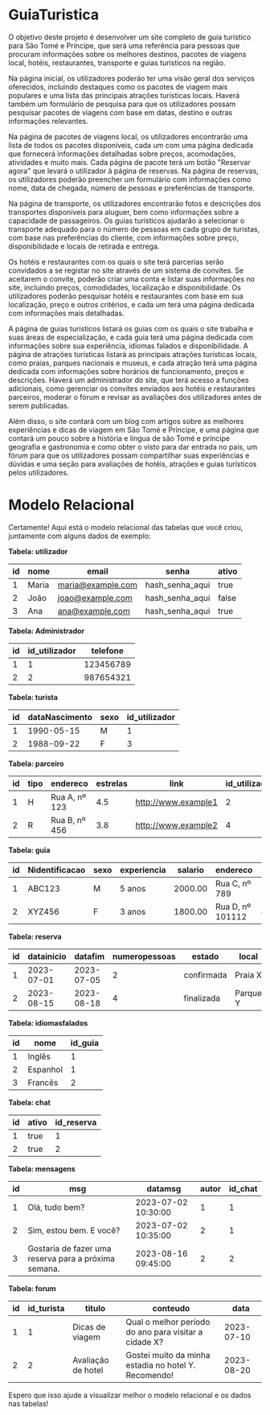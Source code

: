 # GuiaTuristica

O objetivo deste projeto é desenvolver um site completo de guia turístico para São Tomé e Príncipe, que será uma referência para pessoas que procuram informações sobre os melhores destinos, pacotes de viagens local, hotéis, restaurantes, transporte e guias turísticos na região.

Na página inicial, os utilizadores poderão ter uma visão geral dos serviços oferecidos, incluindo destaques como os pacotes de viagem mais populares e uma lista das principais atrações turísticas locais. Haverá também um formulário de pesquisa para que os utilizadores possam pesquisar pacotes de viagens com base em datas, destino e outras informações relevantes.

Na página de pacotes de viagens local, os utilizadores encontrarão uma lista de todos os pacotes disponíveis, cada um com uma página dedicada que fornecerá informações detalhadas sobre preços, acomodações, atividades e muito mais. Cada página de pacote terá um botão "Reservar agora" que levará o utilizador à página de reservas. Na página de reservas, os utilizadores poderão preencher um formulário com informações como nome, data de chegada, número de pessoas e preferências de transporte. 

Na página de transporte, os utilizadores encontrarão fotos e descrições dos transportes disponíveis para aluguer, bem como informações sobre a capacidade de passageiros. Os guias turísticos ajudarão a selecionar o transporte adequado para o número de pessoas em cada grupo de turistas, com base nas preferências do cliente, com informações sobre preço, disponibilidade e locais de retirada e entrega.

Os hotéis e restaurantes com os quais o site terá parcerias serão convidados a se registar no site através de um sistema de convites. Se aceitarem o convite, poderão criar uma conta e listar suas informações no site, incluindo preços, comodidades, localização e disponibilidade. Os utilizadores poderão pesquisar hotéis e restaurantes com base em sua localização, preço e outros critérios, e cada um terá uma página dedicada com informações mais detalhadas.

A página de guias turísticos listará os guias com os quais o site trabalha e suas áreas de especialização, e cada guia terá uma página dedicada com informações sobre sua experiência, idiomas falados e disponibilidade. A página de atrações turísticas listará as principais atrações turísticas locais, como praias, parques nacionais e museus, e cada atração terá uma página dedicada com informações sobre horários de funcionamento, preços e descrições.
Haverá um administrador do site, que terá acesso a funções adicionais, como gerenciar os convites enviados aos hotéis e restaurantes parceiros, moderar o fórum e revisar as avaliações dos utilizadores antes de serem publicadas.

Além disso, o site contará com um blog com artigos sobre as melhores experiências e dicas de viagem em São Tomé e Príncipe, e uma página que contará um pouco sobre a história e língua de são Tomé e príncipe geografia e gastronomia e como obter o visto para dar entrada no pais, um fórum para que os utilizadores possam compartilhar suas experiências e dúvidas e uma seção para avaliações de hotéis, atrações e guias turísticos pelos utilizadores.

# Modelo Relacional

Certamente! Aqui está o modelo relacional das tabelas que você criou, juntamente com alguns dados de exemplo:

**Tabela: utilizador**

| id | nome  | email              | senha              | ativo |
|----|-------|--------------------|--------------------|-------|
| 1  | Maria | maria@example.com  | hash_senha_aqui    | true  |
| 2  | João  | joao@example.com   | hash_senha_aqui    | false |
| 3  | Ana   | ana@example.com    | hash_senha_aqui    | true  |

**Tabela: Administrador**

| id | id_utilizador | telefone     |
|----|---------------|--------------|
| 1  | 1             | 123456789    |
| 2  | 2             | 987654321    |

**Tabela: turista**

| id | dataNascimento | sexo | id_utilizador |
|----|----------------|------|---------------|
| 1  | 1990-05-15     | M    | 1             |
| 2  | 1988-09-22     | F    | 3             |

**Tabela: parceiro**

| id | tipo | endereco          | estrelas | link                | id_utilizador | foto        | telefone    |
|----|------|-------------------|----------|---------------------|---------------|-------------|-------------|
| 1  | H    | Rua A, nº 123     | 4.5      | http://www.example1 | 2             | foto1.jpg   | 111111111   |
| 2  | R    | Rua B, nº 456     | 3.8      | http://www.example2 | 4             | foto2.jpg   | 222222222   |

**Tabela: guia**

| id | Nidentificacao | sexo | experiencia      | salario | endereco           | telefone    | cv          | foto        | dataNascimento | id_utilizador |
|----|----------------|------|------------------|----------|---------------------|-------------|--------------|-------------|----------------|---------------|
| 1  | ABC123         | M    | 5 anos           | 2000.00  | Rua C, nº 789       | 333333333   | cv1.pdf      | foto3.jpg   | 1985-12-10     | 5             |
| 2  | XYZ456         | F    | 3 anos           | 1800.00  | Rua D, nº 101112    | 444444444   | cv2.pdf      | foto4.jpg   | 1992-08-25     | 6             |

**Tabela: reserva**

| id | datainicio | datafim   | numeropessoas | estado       | local             | id_guia | id_turista |
|----|------------|-----------|---------------|--------------|-------------------|---------|------------|
| 1  | 2023-07-01 | 2023-07-05| 2             | confirmada   | Praia X           | 1       | 1          |
| 2  | 2023-08-15 | 2023-08-18| 4             | finalizada   | Parque Y          | 2       | 2          |

**Tabela: idiomasfalados**

| id | nome       | id_guia |
|----|------------|---------|
| 1  | Inglês     | 1       |
| 2  | Espanhol   | 1       |
| 3  | Francês    | 2       |

**Tabela: chat**

| id | ativo | id_reserva |
|----|-------|------------|
| 1  | true  | 1          |
| 2  | true  | 2          |

**Tabela: mensagens**

| id | msg                         | datamsg             | autor | id_chat |
|----|-----------------------------|---------------------|-------|---------|
| 1  | Olá, tudo bem?              | 2023-07-02 10:30:00 | 1     | 1       |
| 2  | Sim, estou bem. E você?     | 2023-07-02 10:35:00 | 2     | 1       |
| 3  | Gostaria de fazer uma reserva para a próxima semana.  | 2023-08-16 09:45:00 | 2     | 2       |

**Tabela: forum**

| id | id_turista | titulo             | conteudo           | data       |
|----|------------|--------------------|--------------------|------------|
| 1  | 1          | Dicas de viagem    | Qual o melhor período do ano para visitar a cidade X? | 2023-07-10 |
| 2  | 2          | Avaliação de hotel | Gostei muito da minha estadia no hotel Y. Recomendo! | 2023-08-20 |

Espero que isso ajude a visualizar melhor o modelo relacional e os dados nas tabelas!
